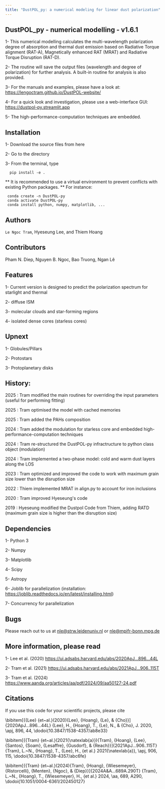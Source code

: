 ```yaml
---
title: "DustPOL_py: a numerical modeling for linear dust polarization"
---
```


## DustPOL_py - numerical modelling - v1.6.1
1- This numerical modelling calculates the multi-wavelength polarization degree of absorption and thermal dust emission 
based on Radiative Torque alignment (RAT-A), Magnetically enhanced RAT (MRAT) and Radiative Torque Disruption (RAT-D).

2- The routine will save the output files (wavelength and degree of polarization) for further analysis. A built-in routine for analysis is also provided.

3- For the manuals and examples, please have a look at: <https://lengoctram.github.io/DustPOL-website/>

4- For a quick look and investigation, please use a web-interface GUI: <https://dustpol-py.streamlit.app>

5- The high-performance-computation techniques are embedded.

## Installation

1- Download the source files from here

2- Go to the directory

3- From the terminal, type
 
      pip install -e .

** It is recommended to use a virtual environment to prevent conflicts with existing Python packages. **
For instance:
     
     conda create -n DustPOL-py
     conda activate DustPOL-py
     conda install python, numpy, matplotlib, ...

## Authors
```Le Ngoc Tram```, Hyeseung Lee, and Thiem Hoang

## Contributors
Pham N. Diep, Nguyen B. Ngoc, Bao Truong, Ngan Lê

## Features
1- Current version is designed to predict the polarization spectrum for starlight and thermal

2- diffuse ISM 

3- molecular clouds and star-forming regions

4- isolated dense cores (starless cores)

## Upnext
1- Globules/Pillars

2- Protostars

3- Protoplanetary disks

## History:
2025   : Tram modified the main routines for overriding the input parameters (useful for performing fitting)

2025   : Tram optimised the model with cached memories 

2025   : Tram added the PAHs composition

2024   : Tram added the modulation for starless core and embedded high-performance-computation techniques

2024   : Tram re-structured the DustPOL-py infractructure to python class object (modulation)

2024   : Tram implemented a two-phase model: cold and warm dust layers along the LOS

2023   : Tram optimized and improved the code to work with maximum grain size lower than the disruption size

2022   : Thiem implemented MRAT in align.py to account for iron inclusions

2020   : Tram improved Hyeseung's code

2019   : Hyeseung modified the Dustpol Code from Thiem, adding RATD (maximum grain size is higher than the disruption size)

## Dependencies

1- Python 3

2- Numpy

3- Matplotlib

4- Scipy

5- Astropy

6- Joblib for parallelization (installation: https://joblib.readthedocs.io/en/latest/installing.html)

7- Concurrency for parallelization

## Bugs
Please reach out to us at <nle@strw.leidenuniv.nl> or <nle@mpifr-bonn.mpg.de>

## More information, please read

1- Lee et al. (2020) <https://ui.adsabs.harvard.edu/abs/2020ApJ...896...44L>

2- Tram et al. (2021) <https://ui.adsabs.harvard.edu/abs/2021ApJ...906..115T>

3- Tram et al. (2024) <https://www.aanda.org/articles/aa/pdf/2024/09/aa50127-24.pdf>

## Citations
If you use this code for your scientific projects, please cite

\bibitem[{{Lee} {et~al.}(2020){Lee}, {Hoang}, {Le}, \& {Cho}}]{2020ApJ...896...44L}
{Lee}, H., {Hoang}, T., {Le}, N., \& {Cho}, J. 2020, \apj, 896, 44,
  \dodoi{10.3847/1538-4357/ab8e33}

\bibitem[{{Tram} {et~al.}(2021{\natexlab{a}}){Tram}, {Hoang}, {Lee}, {Santos}, {Soam}, {Lesaffre}, {Gusdorf}, \& {Reach}}]{2021ApJ...906..115T}
{Tram}, L.~N., {Hoang}, T., {Lee}, H., {et al.} 2021{\natexlab{a}}, \apj, 906,
  115, \dodoi{10.3847/1538-4357/abc6fe}
  
\bibitem[{{Tram} {et~al.}(2024){Tram}, {Hoang}, {Wiesemeyer}, {Ristorcelli}, {Menten}, {Ngoc}, \& {Diep}}]{2024A&A...689A.290T}
{Tram}, L.~N., {Hoang}, T., {Wiesemeyer}, H., {et al.} 2024, \aa, 689, A290, \dodoi{10.1051/0004-6361/202450127}

